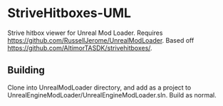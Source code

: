 # StriveHitboxes-UML
Strive hitbox viewer for Unreal Mod Loader. Requires https://github.com/RussellJerome/UnrealModLoader. Based off https://github.com/AltimorTASDK/strivehitboxes/.

## Building
Clone into UnrealModLoader directory, and add as a project to UnrealEngineModLoader/UnrealEngineModLoader.sln. Build as normal.

